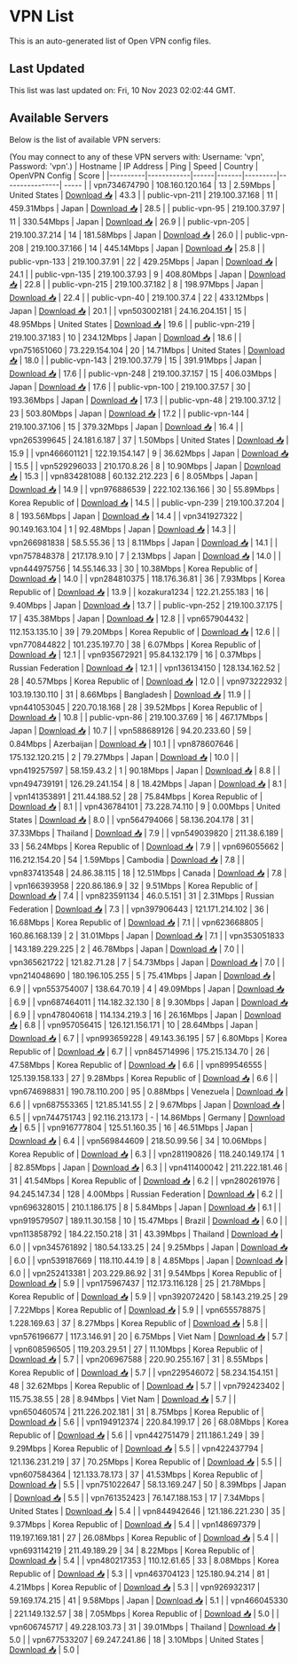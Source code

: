 # VPN List

This is an auto-generated list of Open VPN config files.

## Last Updated

This list was last updated on: Fri, 10 Nov 2023 02:02:44 GMT.

## Available Servers

Below is the list of available VPN servers:

(You may connect to any of these VPN servers with: Username: 'vpn', Password: 'vpn'.)
| Hostname | IP Address | Ping | Speed | Country | OpenVPN Config | Score |
|----------|------------|------|-------|---------|----------------| ----- |
| vpn734674790 | 108.160.120.164 | 13 | 2.59Mbps | United States | [Download 📥](./configs/server_0_US.ovpn) | 43.3 |
| public-vpn-211 | 219.100.37.168 | 11 | 459.31Mbps | Japan | [Download 📥](./configs/server_1_JP.ovpn) | 28.5 |
| public-vpn-95 | 219.100.37.97 | 11 | 330.54Mbps | Japan | [Download 📥](./configs/server_2_JP.ovpn) | 26.9 |
| public-vpn-205 | 219.100.37.214 | 14 | 181.58Mbps | Japan | [Download 📥](./configs/server_3_JP.ovpn) | 26.0 |
| public-vpn-208 | 219.100.37.166 | 14 | 445.14Mbps | Japan | [Download 📥](./configs/server_4_JP.ovpn) | 25.8 |
| public-vpn-133 | 219.100.37.91 | 22 | 429.25Mbps | Japan | [Download 📥](./configs/server_5_JP.ovpn) | 24.1 |
| public-vpn-135 | 219.100.37.93 | 9 | 408.80Mbps | Japan | [Download 📥](./configs/server_6_JP.ovpn) | 22.8 |
| public-vpn-215 | 219.100.37.182 | 8 | 198.97Mbps | Japan | [Download 📥](./configs/server_7_JP.ovpn) | 22.4 |
| public-vpn-40 | 219.100.37.4 | 22 | 433.12Mbps | Japan | [Download 📥](./configs/server_8_JP.ovpn) | 20.1 |
| vpn503002181 | 24.16.204.151 | 15 | 48.95Mbps | United States | [Download 📥](./configs/server_9_US.ovpn) | 19.6 |
| public-vpn-219 | 219.100.37.183 | 10 | 234.12Mbps | Japan | [Download 📥](./configs/server_10_JP.ovpn) | 18.6 |
| vpn751651060 | 73.229.154.104 | 20 | 14.71Mbps | United States | [Download 📥](./configs/server_11_US.ovpn) | 18.0 |
| public-vpn-143 | 219.100.37.79 | 15 | 391.91Mbps | Japan | [Download 📥](./configs/server_12_JP.ovpn) | 17.6 |
| public-vpn-248 | 219.100.37.157 | 15 | 406.03Mbps | Japan | [Download 📥](./configs/server_13_JP.ovpn) | 17.6 |
| public-vpn-100 | 219.100.37.57 | 30 | 193.36Mbps | Japan | [Download 📥](./configs/server_14_JP.ovpn) | 17.3 |
| public-vpn-48 | 219.100.37.12 | 23 | 503.80Mbps | Japan | [Download 📥](./configs/server_15_JP.ovpn) | 17.2 |
| public-vpn-144 | 219.100.37.106 | 15 | 379.32Mbps | Japan | [Download 📥](./configs/server_16_JP.ovpn) | 16.4 |
| vpn265399645 | 24.181.6.187 | 37 | 1.50Mbps | United States | [Download 📥](./configs/server_17_US.ovpn) | 15.9 |
| vpn466601121 | 122.19.154.147 | 9 | 36.62Mbps | Japan | [Download 📥](./configs/server_18_JP.ovpn) | 15.5 |
| vpn529296033 | 210.170.8.26 | 8 | 10.90Mbps | Japan | [Download 📥](./configs/server_19_JP.ovpn) | 15.3 |
| vpn834281088 | 60.132.212.223 | 6 | 8.05Mbps | Japan | [Download 📥](./configs/server_20_JP.ovpn) | 14.9 |
| vpn976886539 | 222.102.136.166 | 30 | 55.89Mbps | Korea Republic of | [Download 📥](./configs/server_21_KR.ovpn) | 14.5 |
| public-vpn-239 | 219.100.37.204 | 8 | 193.56Mbps | Japan | [Download 📥](./configs/server_22_JP.ovpn) | 14.4 |
| vpn341927322 | 90.149.163.104 | 1 | 92.48Mbps | Japan | [Download 📥](./configs/server_23_JP.ovpn) | 14.3 |
| vpn266981838 | 58.5.55.36 | 13 | 8.11Mbps | Japan | [Download 📥](./configs/server_24_JP.ovpn) | 14.1 |
| vpn757848378 | 217.178.9.10 | 7 | 2.13Mbps | Japan | [Download 📥](./configs/server_25_JP.ovpn) | 14.0 |
| vpn444975756 | 14.55.146.33 | 30 | 10.38Mbps | Korea Republic of | [Download 📥](./configs/server_26_KR.ovpn) | 14.0 |
| vpn284810375 | 118.176.36.81 | 36 | 7.93Mbps | Korea Republic of | [Download 📥](./configs/server_27_KR.ovpn) | 13.9 |
| kozakura1234 | 122.21.255.183 | 16 | 9.40Mbps | Japan | [Download 📥](./configs/server_28_JP.ovpn) | 13.7 |
| public-vpn-252 | 219.100.37.175 | 17 | 435.38Mbps | Japan | [Download 📥](./configs/server_29_JP.ovpn) | 12.8 |
| vpn657904432 | 112.153.135.10 | 39 | 79.20Mbps | Korea Republic of | [Download 📥](./configs/server_30_KR.ovpn) | 12.6 |
| vpn770844822 | 101.235.197.70 | 38 | 6.07Mbps | Korea Republic of | [Download 📥](./configs/server_31_KR.ovpn) | 12.1 |
| vpn935672921 | 95.84.132.179 | 16 | 0.37Mbps | Russian Federation | [Download 📥](./configs/server_32_RU.ovpn) | 12.1 |
| vpn136134150 | 128.134.162.52 | 28 | 40.57Mbps | Korea Republic of | [Download 📥](./configs/server_33_KR.ovpn) | 12.0 |
| vpn973222932 | 103.19.130.110 | 31 | 8.66Mbps | Bangladesh | [Download 📥](./configs/server_34_BD.ovpn) | 11.9 |
| vpn441053045 | 220.70.18.168 | 28 | 39.52Mbps | Korea Republic of | [Download 📥](./configs/server_35_KR.ovpn) | 10.8 |
| public-vpn-86 | 219.100.37.69 | 16 | 467.17Mbps | Japan | [Download 📥](./configs/server_36_JP.ovpn) | 10.7 |
| vpn588689126 | 94.20.233.60 | 59 | 0.84Mbps | Azerbaijan | [Download 📥](./configs/server_37_AZ.ovpn) | 10.1 |
| vpn878607646 | 175.132.120.215 | 2 | 79.27Mbps | Japan | [Download 📥](./configs/server_38_JP.ovpn) | 10.0 |
| vpn419257597 | 58.159.43.2 | 1 | 90.18Mbps | Japan | [Download 📥](./configs/server_39_JP.ovpn) | 8.8 |
| vpn494739191 | 126.29.241.154 | 8 | 18.42Mbps | Japan | [Download 📥](./configs/server_40_JP.ovpn) | 8.1 |
| vpn141353891 | 211.44.188.52 | 28 | 75.84Mbps | Korea Republic of | [Download 📥](./configs/server_41_KR.ovpn) | 8.1 |
| vpn436784101 | 73.228.74.110 | 9 | 0.00Mbps | United States | [Download 📥](./configs/server_42_US.ovpn) | 8.0 |
| vpn564794066 | 58.136.204.178 | 31 | 37.33Mbps | Thailand | [Download 📥](./configs/server_43_TH.ovpn) | 7.9 |
| vpn549039820 | 211.38.6.189 | 33 | 56.24Mbps | Korea Republic of | [Download 📥](./configs/server_44_KR.ovpn) | 7.9 |
| vpn696055662 | 116.212.154.20 | 54 | 1.59Mbps | Cambodia | [Download 📥](./configs/server_45_KH.ovpn) | 7.8 |
| vpn837413548 | 24.86.38.115 | 18 | 12.51Mbps | Canada | [Download 📥](./configs/server_46_CA.ovpn) | 7.8 |
| vpn166393958 | 220.86.186.9 | 32 | 9.51Mbps | Korea Republic of | [Download 📥](./configs/server_47_KR.ovpn) | 7.4 |
| vpn823591134 | 46.0.5.151 | 31 | 2.31Mbps | Russian Federation | [Download 📥](./configs/server_48_RU.ovpn) | 7.3 |
| vpn397906443 | 121.171.214.102 | 36 | 16.68Mbps | Korea Republic of | [Download 📥](./configs/server_49_KR.ovpn) | 7.1 |
| vpn623668805 | 160.86.168.139 | 2 | 31.01Mbps | Japan | [Download 📥](./configs/server_50_JP.ovpn) | 7.1 |
| vpn353051833 | 143.189.229.225 | 2 | 46.78Mbps | Japan | [Download 📥](./configs/server_51_JP.ovpn) | 7.0 |
| vpn365621722 | 121.82.71.28 | 7 | 54.73Mbps | Japan | [Download 📥](./configs/server_52_JP.ovpn) | 7.0 |
| vpn214048690 | 180.196.105.255 | 5 | 75.41Mbps | Japan | [Download 📥](./configs/server_53_JP.ovpn) | 6.9 |
| vpn553754007 | 138.64.70.19 | 4 | 49.09Mbps | Japan | [Download 📥](./configs/server_54_JP.ovpn) | 6.9 |
| vpn687464011 | 114.182.32.130 | 8 | 9.30Mbps | Japan | [Download 📥](./configs/server_55_JP.ovpn) | 6.9 |
| vpn478040618 | 114.134.219.3 | 16 | 26.16Mbps | Japan | [Download 📥](./configs/server_56_JP.ovpn) | 6.8 |
| vpn957056415 | 126.121.156.171 | 10 | 28.64Mbps | Japan | [Download 📥](./configs/server_57_JP.ovpn) | 6.7 |
| vpn993659228 | 49.143.36.195 | 57 | 6.80Mbps | Korea Republic of | [Download 📥](./configs/server_58_KR.ovpn) | 6.7 |
| vpn845714996 | 175.215.134.70 | 26 | 47.58Mbps | Korea Republic of | [Download 📥](./configs/server_59_KR.ovpn) | 6.6 |
| vpn899546555 | 125.139.158.133 | 27 | 9.28Mbps | Korea Republic of | [Download 📥](./configs/server_60_KR.ovpn) | 6.6 |
| vpn674698831 | 190.78.110.200 | 95 | 0.88Mbps | Venezuela | [Download 📥](./configs/server_61_VE.ovpn) | 6.6 |
| vpn687553365 | 121.85.141.55 | 2 | 9.67Mbps | Japan | [Download 📥](./configs/server_62_JP.ovpn) | 6.5 |
| vpn744751743 | 92.116.213.173 | - | 14.86Mbps | Germany | [Download 📥](./configs/server_63_DE.ovpn) | 6.5 |
| vpn916777804 | 125.51.160.35 | 16 | 46.51Mbps | Japan | [Download 📥](./configs/server_64_JP.ovpn) | 6.4 |
| vpn569844609 | 218.50.99.56 | 34 | 10.06Mbps | Korea Republic of | [Download 📥](./configs/server_65_KR.ovpn) | 6.3 |
| vpn281190826 | 118.240.149.174 | 1 | 82.85Mbps | Japan | [Download 📥](./configs/server_66_JP.ovpn) | 6.3 |
| vpn411400042 | 211.222.181.46 | 31 | 41.54Mbps | Korea Republic of | [Download 📥](./configs/server_67_KR.ovpn) | 6.2 |
| vpn280261976 | 94.245.147.34 | 128 | 4.00Mbps | Russian Federation | [Download 📥](./configs/server_68_RU.ovpn) | 6.2 |
| vpn696328015 | 210.1.186.175 | 8 | 5.84Mbps | Japan | [Download 📥](./configs/server_69_JP.ovpn) | 6.1 |
| vpn919579507 | 189.11.30.158 | 10 | 15.47Mbps | Brazil | [Download 📥](./configs/server_70_BR.ovpn) | 6.0 |
| vpn113858792 | 184.22.150.218 | 31 | 43.39Mbps | Thailand | [Download 📥](./configs/server_71_TH.ovpn) | 6.0 |
| vpn345761892 | 180.54.133.25 | 24 | 9.25Mbps | Japan | [Download 📥](./configs/server_72_JP.ovpn) | 6.0 |
| vpn539187669 | 118.110.44.19 | 8 | 4.85Mbps | Japan | [Download 📥](./configs/server_73_JP.ovpn) | 6.0 |
| vpn252413381 | 203.229.86.92 | 31 | 9.54Mbps | Korea Republic of | [Download 📥](./configs/server_74_KR.ovpn) | 5.9 |
| vpn175967437 | 112.173.116.128 | 25 | 21.78Mbps | Korea Republic of | [Download 📥](./configs/server_75_KR.ovpn) | 5.9 |
| vpn392072420 | 58.143.219.25 | 29 | 7.22Mbps | Korea Republic of | [Download 📥](./configs/server_76_KR.ovpn) | 5.9 |
| vpn655578875 | 1.228.169.63 | 37 | 8.27Mbps | Korea Republic of | [Download 📥](./configs/server_77_KR.ovpn) | 5.8 |
| vpn576196677 | 117.3.146.91 | 20 | 6.75Mbps | Viet Nam | [Download 📥](./configs/server_78_VN.ovpn) | 5.7 |
| vpn608596505 | 119.203.29.51 | 27 | 11.10Mbps | Korea Republic of | [Download 📥](./configs/server_79_KR.ovpn) | 5.7 |
| vpn206967588 | 220.90.255.167 | 31 | 8.55Mbps | Korea Republic of | [Download 📥](./configs/server_80_KR.ovpn) | 5.7 |
| vpn229546072 | 58.234.154.151 | 48 | 32.62Mbps | Korea Republic of | [Download 📥](./configs/server_81_KR.ovpn) | 5.7 |
| vpn792423402 | 115.75.38.55 | 28 | 8.94Mbps | Viet Nam | [Download 📥](./configs/server_82_VN.ovpn) | 5.7 |
| vpn650460574 | 211.226.202.181 | 31 | 8.75Mbps | Korea Republic of | [Download 📥](./configs/server_83_KR.ovpn) | 5.6 |
| vpn194912374 | 220.84.199.17 | 26 | 68.08Mbps | Korea Republic of | [Download 📥](./configs/server_84_KR.ovpn) | 5.6 |
| vpn442751479 | 211.186.1.249 | 39 | 9.29Mbps | Korea Republic of | [Download 📥](./configs/server_85_KR.ovpn) | 5.5 |
| vpn422437794 | 121.136.231.219 | 37 | 70.25Mbps | Korea Republic of | [Download 📥](./configs/server_86_KR.ovpn) | 5.5 |
| vpn607584364 | 121.133.78.173 | 37 | 41.53Mbps | Korea Republic of | [Download 📥](./configs/server_87_KR.ovpn) | 5.5 |
| vpn751022647 | 58.13.169.247 | 50 | 8.39Mbps | Japan | [Download 📥](./configs/server_88_JP.ovpn) | 5.5 |
| vpn761352423 | 76.147.188.153 | 17 | 7.34Mbps | United States | [Download 📥](./configs/server_89_US.ovpn) | 5.4 |
| vpn844942646 | 121.186.221.230 | 35 | 9.37Mbps | Korea Republic of | [Download 📥](./configs/server_90_KR.ovpn) | 5.4 |
| vpn148697379 | 119.197.169.181 | 27 | 26.08Mbps | Korea Republic of | [Download 📥](./configs/server_91_KR.ovpn) | 5.4 |
| vpn693114219 | 211.49.189.29 | 34 | 8.22Mbps | Korea Republic of | [Download 📥](./configs/server_92_KR.ovpn) | 5.4 |
| vpn480217353 | 110.12.61.65 | 33 | 8.08Mbps | Korea Republic of | [Download 📥](./configs/server_93_KR.ovpn) | 5.3 |
| vpn463704123 | 125.180.94.214 | 81 | 4.21Mbps | Korea Republic of | [Download 📥](./configs/server_94_KR.ovpn) | 5.3 |
| vpn926932317 | 59.169.174.215 | 41 | 9.58Mbps | Japan | [Download 📥](./configs/server_95_JP.ovpn) | 5.1 |
| vpn466045330 | 221.149.132.57 | 38 | 7.05Mbps | Korea Republic of | [Download 📥](./configs/server_96_KR.ovpn) | 5.0 |
| vpn606745717 | 49.228.103.73 | 31 | 39.01Mbps | Thailand | [Download 📥](./configs/server_97_TH.ovpn) | 5.0 |
| vpn677533207 | 69.247.241.86 | 18 | 3.10Mbps | United States | [Download 📥](./configs/server_98_US.ovpn) | 5.0 |
